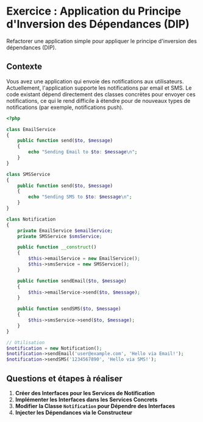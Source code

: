 # Exercice : Application du Principe d'Inversion des Dépendances (DIP)

Refactorer une application simple pour appliquer le principe d'inversion des dépendances (DIP). 

## Contexte

Vous avez une application qui envoie des notifications aux utilisateurs. Actuellement, l'application supporte les notifications par email et SMS. Le code existant dépend directement des classes concrètes pour envoyer ces notifications, ce qui le rend difficile à étendre pour de nouveaux types de notifications (par exemple, notifications push).


```php
<?php

class EmailService
{
    public function send($to, $message)
    {
        echo "Sending Email to $to: $message\n";
    }
}

class SMSService
{
    public function send($to, $message)
    {
        echo "Sending SMS to $to: $message\n";
    }
}

class Notification
{
    private EmailService $emailService;
    private SMSService $smsService;

    public function __construct()
    {
        $this->emailService = new EmailService();
        $this->smsService = new SMSService();
    }

    public function sendEmail($to, $message)
    {
        $this->emailService->send($to, $message);
    }

    public function sendSMS($to, $message)
    {
        $this->smsService->send($to, $message);
    }
}

// Utilisation
$notification = new Notification();
$notification->sendEmail('user@example.com', 'Hello via Email!');
$notification->sendSMS('1234567890', 'Hello via SMS!');
```

## Questions et étapes à réaliser

1. **Créer des Interfaces pour les Services de Notification**
2. **Implémenter les Interfaces dans les Services Concrets**
3. **Modifier la Classe `Notification` pour Dépendre des Interfaces**
4. **Injecter les Dépendances via le Constructeur**
